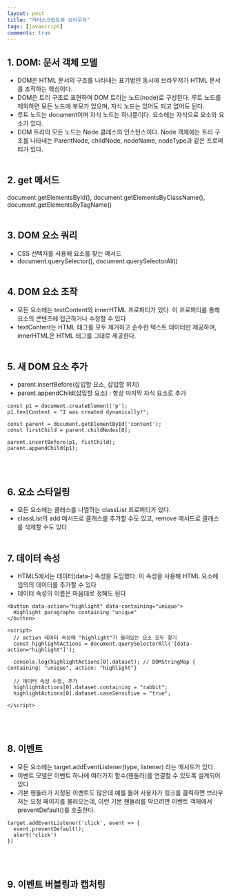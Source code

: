 ```yaml
---
layout: post
title: "자바스크립트와 브라우저"
tags: [javascript]
comments: true
---
```


## 1. DOM: 문서 객체 모델
- DOM은 HTML 문서의 구조를 나타내는 표기법인 동시에 브라우저가 HTML 문서를 조작하는 핵심이다.
- DOM은 트리 구조로 표현하며 DOM 트리는 노드(node)로 구성된다. 루트 노드를 제외하면 모든 노드에 부모가 있으며, 자식 노드는 있어도 되고 없어도 된다.
- 루트 노드는 document이며 자식 노드는 <html> 하나뿐이다. <html> 요소에는 자식으로 <head> 요소와 <body> 요소가 있다.
- DOM 트리의 모든 노드는 Node 클래스의 인스턴스이다. Node 객체에는 트리 구조를 나타내는 ParentNode, childNode, nodeName, nodeType과 같은 프로퍼티가 있다.
<br/><br/>

## 2. get 메서드
document.getElementsById(), document.getElementsByClassName(), document.getElementsByTagName()
<br/><br/>

## 3. DOM 요소 쿼리
- CSS 선택자를 사용해 요소를 찾는 메서드
- document.querySelector(), document.querySelectorAll()
<br/><br/>

## 4. DOM 요소 조작
- 모든 요소에는 textContent와 innerHTML 프로퍼티가 있다. 이 프로퍼티를 통해 요소의 콘텐츠에 접근하거나 수정할 수 있다
- textContent는 HTML 태그를 모두 제거하고 순수한 텍스트 데이터만 제공하며, innerHTML은 HTML 태그를 그대로 제공한다.
<br/><br/>

## 5. 새 DOM 요소 추가
- parent.insertBefore(삽입할 요소, 삽입할 위치)
- parent.appendChild(삽입할 요소) : 항상 마지막 자식 요소로 추가  

```
const p1 = document.createElement('p');
p1.textContent = "I was created dynamically!";

const parent = document.getElementById('content');
const firstChild = parent.childNodes[0];

parent.insertBefore(p1, fistChild);
parent.appendChild(p1);
```  
<br/><br/>

## 6. 요소 스타일링
- 모든 요소에는 클래스를 나열하는 classList 프로퍼티가 있다. 
- classList의 add 메서드로 클래스를 추가할 수도 있고, remove 메서드로 클래스를 삭제할 수도 있다
<br/><br/>

## 7. 데이터 속성
- HTML5에서는 데이터(data-) 속성을 도입했다. 이 속성을 사용해 HTML 요소에 임의의 데이터를 추가할 수 있다
- 데이터 속성의 이름은 마음대로 정해도 된다  

```
<button data-action="highlight" data-containing="unique">
  Highlight paragraphs containing "unique"
</button>

<script>
  // action 데이터 속성에 "highlight"가 들어있는 요소 모두 찾기
  const highlightActions = document.querySelectorAll('[data-action="highlight"]');
  
  console.log(highlightActions[0].dataset); // DOMStringMap { containing: "unique", action: "highlight"}

  // 데이터 속성 수정, 추가
  highlightActions[0].dataset.containing = "rabbit";
  highlightActions[0].dataset.caseSensitive = "true";

</script>
```  

<br/><br/>

## 8. 이벤트
- 모든 요소에는 target.addEventListener(type, listener) 라는 메서드가 있다.  
- 이벤트 모델은 이벤트 하나에 여러가지 함수(핸들러)를 연결할 수 있도록 설계되어 있다
- 기본 핸들러가 지정된 이벤트도 많은데 예를 들어 사용자가 <a> 링크를 클릭하면 브라우저는 요청 페이지를 불러오는데, 이런 기본 핸들러를 막으려면 이벤트 객체에서 preventDefault()를 호출한다.  

```
target.addEventListener('click', event => {
  event.preventDefault();
  alert('click')
})
```  

<br/><br/>

## 9. 이벤트 버블링과 캡처링

